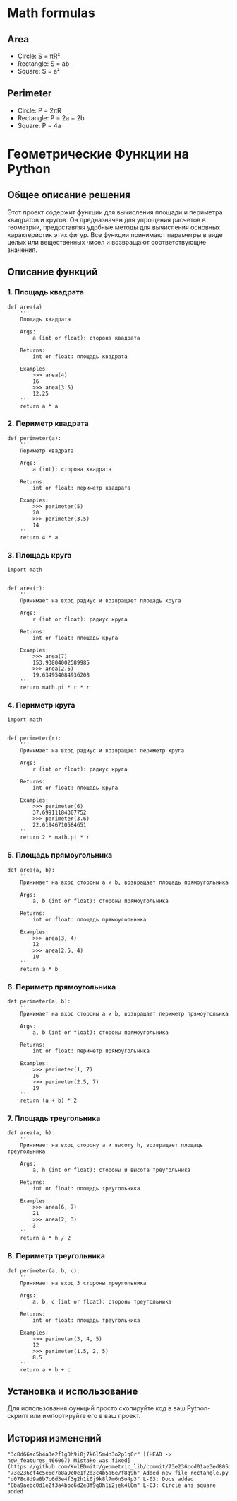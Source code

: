 # Math formulas
## Area
- Circle: S = πR²
- Rectangle: S = ab
- Square: S = a²

## Perimeter
- Circle: P = 2πR
- Rectangle: P = 2a + 2b
- Square: P = 4a

# Геометрические Функции на Python

## Общее описание решения

Этот проект содержит функции для вычисления площади и периметра квадратов и кругов. Он предназначен для упрощения расчетов в геометрии, предоставляя удобные методы для вычисления основных характеристик этих фигур. Все функции принимают параметры в виде целых или вещественных чисел и возвращают соответствующие значения.

## Описание функций
### 1. Площадь квадрата

```
def area(a)
    '''
    Площадь квадрата

    Args:
        a (int or float): сторона квадрата

    Returns:
        int or float: площадь квадрата

    Examples:
        >>> area(4)
        16
        >>> area(3.5)
        12.25
    '''
    return a * a
```
### 2. Периметр квадрата
```
def perimeter(a):
    '''
    Периметр квадрата

    Args:
        a (int): сторона квадрата

    Returns:
        int or float: периметр квадрата

    Examples:
        >>> perimeter(5)
        20
        >>> perimeter(3.5)
        14
    '''
    return 4 * a
```
### 3. Площадь круга
```
import math


def area(r):
    '''
    Принимает на вход радиус и возвращает площадь круга

    Args:
        r (int or float): радиус круга

    Returns:
        int or float: площадь круга

    Examples:
        >>> area(7)
        153.93804002589985
        >>> area(2.5)
        19.634954084936208
    '''
    return math.pi * r * r
```
### 4. Периметр круга
```
import math


def perimeter(r):
    '''
    Принимает на вход радиус и возвращает периметр круга

    Args:
        r (int or float): радиус круга

    Returns:
        int or float: площадь круга

    Examples:
        >>> perimeter(6)
        37.69911184307752
        >>> perimeter(3.6)
        22.61946710584651
    '''
    return 2 * math.pi * r
```
### 5. Площадь прямоугольника
```
def area(a, b):
    '''
    Принимает на вход стороны a и b, возвращает площадь прямоугольника

    Args:
        a, b (int or float): стороны прямоугольника

    Returns:
        int or float: площадь прямоугольника

    Examples:
        >>> area(3, 4)
        12
        >>> area(2.5, 4)
        10
    '''
    return a * b
```
### 6. Периметр прямоугольника
```
def perimeter(a, b):
    '''
    Принимает на вход стороны а и b, возвращает периметр прямоугольнка

    Args:
        a, b (int or float): стороны прямоугольника

    Returns:
        int or float: периметр прямоугольника

    Examples:
        >>> perimeter(1, 7)
        16
        >>> perimeter(2.5, 7)
        19
    '''
    return (a + b) * 2
```
### 7. Площадь треугольника
```
def area(a, h):
    '''
    Принимает на вход сторону а и высоту h, возвращает площадь треугольника

    Args:
        a, h (int or float): стороны и высота треугольника

    Returns:
        int or float: площадь треугольника

    Examples:
        >>> area(6, 7)
        21
        >>> area(2, 3)
        3
    '''
    return a * h / 2
```
### 8. Периметр треугольника
```
def perimeter(a, b, c):
    '''
    Принимает на вход 3 стороны треугольника

    Args:
        a, b, c (int or float): стороны треугольника

    Returns:
        int or float: площадь треугольника

    Examples:
        >>> perimeter(3, 4, 5)
        12
        >>> perimeter(1.5, 2, 5)
        8.5
    '''
    return a + b + c
```

## Установка и использование
Для использования функций просто скопируйте код в ваш Python-скрипт или импортируйте его в ваш проект.
## История изменений
``` 
"3c8d66ac5b4a3e2f1g0h9i8j7k6l5m4n3o2p1q0r" [(HEAD -> new_features_466067) Mistake was fixed](https://github.com/KulEDmitr/geometric_lib/commit/73e236ccd01ae3ed805d2ffd6ac61675ac539f54)
"73e236cf4c5e6d7b8a9c0e1f2d3c4b5a6e7f8g9h" Added new file rectangle.py
"d078c8d9a8b7c6d5e4f3g2h1i0j9k8l7m6n5o4p3" L-03: Docs added
"8ba9aebc0d1e2f3a4bbc6d2e8f9g0h1i2jek4l8m" L-03: Circle ans square added
```
